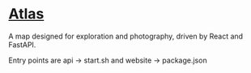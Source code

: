 # [Atlas](https://octet.llc/)

A map designed for exploration and photography, driven by React and FastAPI.

Entry points are api -> start.sh and website -> package.json
